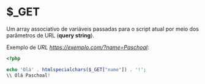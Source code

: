 # $\_GET

Um array associativo de variáveis passadas para o script atual por meio dos parâmetros de URL (**query string**).

Exemplo de _URL https://exemplo.com/?name=Paschoal_:
```php
<?php

echo 'Olá' . htmlspecialchars($_GET["name"]) . '!';
\\ Olá Paschoal!
```

